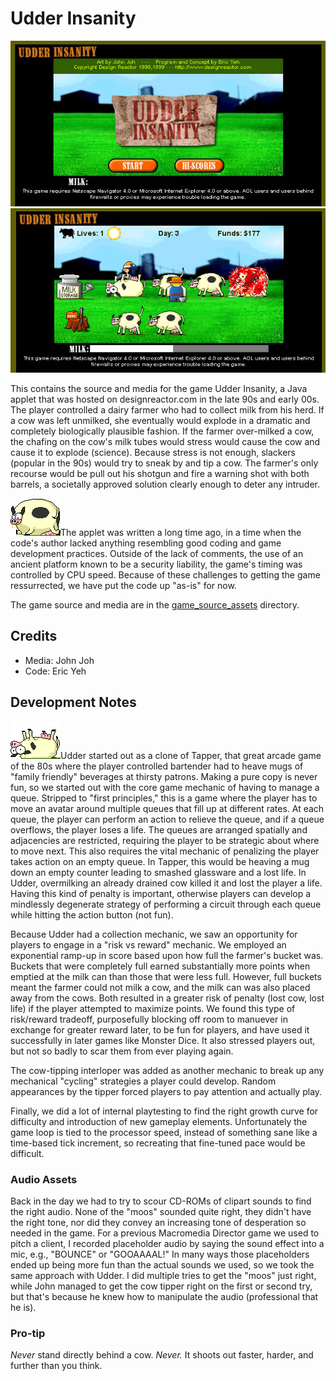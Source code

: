 # Udder Insanity

<img style="float: center;" src="screenshots/title_screen.jpg" alt="Udder Insanity Title Screen"/>
<img style="float: center;" src="screenshots/gamescreen4.jpg" alt="Udder Insanity Gameplay"/>

This contains the source and media for the game Udder Insanity, a Java applet that was hosted on designreactor.com in the late 90s and early 00s.  The player controlled a dairy farmer who had to collect milk from his herd.  If a cow was left unmilked, she eventually would explode in a dramatic and completely biologically plausible fashion.  If the farmer over-milked a cow, the chafing on the cow's milk tubes would stress would cause the cow and cause it to explode (science).  Because stress is not enough, slackers (popular in the 90s) would try to sneak by and tip a cow.  The farmer's only recourse would be pull out his shotgun and fire a warning shot with both barrels, a societally approved solution clearly enough to deter any intruder.


![Warning](game_source_assets/COW52.GIF)The applet was written a long time ago, in a time when the code's author lacked anything resembling good coding and game development practices.  Outside of the lack of comments, the use of an ancient platform known to be a security liability, the game's timing was controlled by CPU speed.  Because of these challenges to getting the game ressurrected, we have put the code up "as-is" for now.

The game source and media are in the [game_source_assets](game_source_assets) directory.

## Credits
- Media: John Joh
- Code: Eric Yeh

## Development Notes

![Warning](game_source_assets/COWFLIP1.GIF)Udder started out as a clone of Tapper, that great arcade game of the 80s where the player controlled bartender had to heave mugs of "family friendly" beverages at thirsty patrons.  Making a pure copy is never fun, so we started out with the core game mechanic of having to manage a queue.  Stripped to "first principles," this is a game where the player has to move an avatar around multiple queues that fill up at different rates.  At each queue, the player can perform an action to relieve the queue, and if a queue overflows, the player loses a life.  The queues are arranged spatially and adjacencies are restricted, requiring the player to be strategic about where to move next.  This also requires the vital mechanic of penalizing the player takes action on an empty queue.  In Tapper, this would be heaving a mug down an empty counter leading to smashed glassware and a lost life.  In Udder, overmilking an already drained cow killed it and lost the player a life.  Having this kind of penalty is important, otherwise players can develop a mindlessly degenerate strategy of performing a circuit through each queue while hitting the action button (not fun).

Because Udder had a collection mechanic, we saw an opportunity for players to engage in a "risk vs reward" mechanic.  We employed an exponential ramp-up in score based upon how full the farmer's bucket was.  Buckets that were completely full earned substantially more points when emptied at the milk can than those that were less full.  However, full buckets meant the farmer could not milk a cow, and the milk can was also placed away from the cows.  Both resulted in a greater risk of penalty (lost cow, lost life) if the player attempted to maximize points.  We found this type of risk/reward tradeoff, purposefully blocking off room to manuever in exchange for greater reward later, to be fun for players, and have used it successfully in later games like Monster Dice.  It also stressed players out, but not so badly to scar them from ever playing again.

The cow-tipping interloper was added as another mechanic to break up any mechanical "cycling" strategies a player could develop. Random appearances by the tipper forced players to pay attention and actually play.

Finally, we did a lot of internal playtesting to find the right growth curve for difficulty and introduction of new gameplay elements.  Unfortunately the game loop is tied to the processor speed, instead of something sane like a time-based tick increment, so recreating that fine-tuned pace would be difficult.

### Audio Assets
Back in the day we had to try to scour CD-ROMs of clipart sounds to find the right audio.  None of the "moos" sounded quite right, they didn't have the right tone, nor did they convey an increasing tone of desperation so needed in the game.  For a previous Macromedia Director game we used to pitch a client, I recorded placeholder audio by saying the sound effect into a mic, e.g., "BOUNCE" or "GOOAAAAL!"  In many ways those placeholders ended up being more fun than the actual sounds we used, so we took the same approach with Udder.  I did multiple tries to get the "moos" just right, while John managed to get the cow tipper right on the first or second try, but that's because he knew how to manipulate the audio (professional that he is).

### Pro-tip

*Never* stand directly behind a cow.  *Never.*  It shoots out faster, harder, and further than you think.

